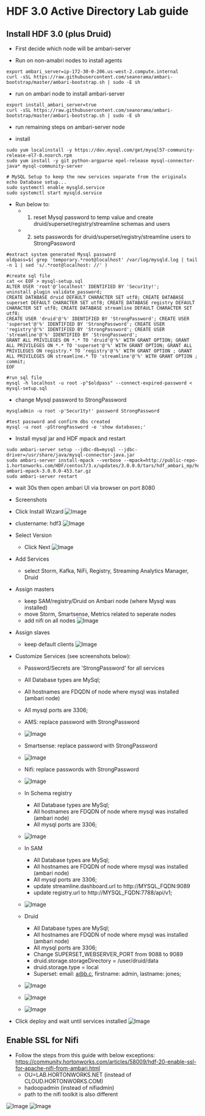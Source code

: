 # HDF 3.0 Active Directory Lab guide

## Install HDF 3.0 (plus Druid)

- First decide which node will be ambari-server

- Run on non-amabri nodes to install agents
```
export ambari_server=ip-172-30-0-206.us-west-2.compute.internal
curl -sSL https://raw.githubusercontent.com/seanorama/ambari-bootstrap/master/ambari-bootstrap.sh | sudo -E sh
```

- run on ambari node to install ambari-server
```
export install_ambari_server=true
curl -sSL https://raw.githubusercontent.com/seanorama/ambari-bootstrap/master/ambari-bootstrap.sh | sudo -E sh
```

- run remaining steps on ambari-server node

- install 
```
sudo yum localinstall -y https://dev.mysql.com/get/mysql57-community-release-el7-8.noarch.rpm
sudo yum install -y git python-argparse epel-release mysql-connector-java* mysql-community-server

# MySQL Setup to keep the new services separate from the originals
echo Database setup...
sudo systemctl enable mysqld.service
sudo systemctl start mysqld.service
```

- Run below to:
  - 1. reset Mysql password to temp value and create druid/superset/registry/streamline schemas and users
  - 2. sets passwords for druid/superset/registry/streamline users to StrongPassword
```
#extract system generated Mysql password
oldpass=$( grep 'temporary.*root@localhost' /var/log/mysqld.log | tail -n 1 | sed 's/.*root@localhost: //' )

#create sql file 
cat << EOF > mysql-setup.sql
ALTER USER 'root'@'localhost' IDENTIFIED BY 'Secur1ty!'; 
uninstall plugin validate_password;
CREATE DATABASE druid DEFAULT CHARACTER SET utf8; CREATE DATABASE superset DEFAULT CHARACTER SET utf8; CREATE DATABASE registry DEFAULT CHARACTER SET utf8; CREATE DATABASE streamline DEFAULT CHARACTER SET utf8; 
CREATE USER 'druid'@'%' IDENTIFIED BY 'StrongPassword'; CREATE USER 'superset'@'%' IDENTIFIED BY 'StrongPassword'; CREATE USER 'registry'@'%' IDENTIFIED BY 'StrongPassword'; CREATE USER 'streamline'@'%' IDENTIFIED BY 'StrongPassword'; 
GRANT ALL PRIVILEGES ON *.* TO 'druid'@'%' WITH GRANT OPTION; GRANT ALL PRIVILEGES ON *.* TO 'superset'@'%' WITH GRANT OPTION; GRANT ALL PRIVILEGES ON registry.* TO 'registry'@'%' WITH GRANT OPTION ; GRANT ALL PRIVILEGES ON streamline.* TO 'streamline'@'%' WITH GRANT OPTION ; 
commit; 
EOF

#run sql file
mysql -h localhost -u root -p"$oldpass" --connect-expired-password < mysql-setup.sql
```

- change Mysql password to StrongPassword
```
mysqladmin -u root -p'Secur1ty!' password StrongPassword

#test password and confirm dbs created
mysql -u root -pStrongPassword -e 'show databases;'

```

- Install mysql jar and HDF mpack and restart 
```
sudo ambari-server setup --jdbc-db=mysql --jdbc-driver=/usr/share/java/mysql-connector-java.jar
sudo ambari-server install-mpack --verbose --mpack=http://public-repo-1.hortonworks.com/HDF/centos7/3.x/updates/3.0.0.0/tars/hdf_ambari_mp/hdf-ambari-mpack-3.0.0.0-453.tar.gz
sudo ambari-server restart
```

- wait 30s then open ambari UI via browser on port 8080





- Screenshots
- Click Install Wizard
![Image](https://raw.githubusercontent.com/HortonworksUniversity/Security_Labs/master/screenshots/hdf3/install-step1.png)

- clustername: hdf3
![Image](https://raw.githubusercontent.com/HortonworksUniversity/Security_Labs/master/screenshots/hdf3/install-step2.png)

- Select Version
  - Click Next
![Image](https://raw.githubusercontent.com/HortonworksUniversity/Security_Labs/master/screenshots/hdf3/install-step3.png)

- Add Services
  - select Storm, Kafka, NiFi, Registry, Streaming Analytics Manager, Druid
  
- Assign masters
  - keep SAM/registry/Druid on Ambari node (where Mysql was installed)
  - move Storm, Smartsense, Metrics related to seperate nodes 
  - add nifi on all nodes
![Image](https://raw.githubusercontent.com/HortonworksUniversity/Security_Labs/master/screenshots/hdf3/install-step5.png)

- Assign slaves
  - keep default clients
![Image](https://raw.githubusercontent.com/HortonworksUniversity/Security_Labs/master/screenshots/hdf3/install-step6.png)

- Customize Services (see screenshots below): 
  - Password/Secrets are 'StrongPassword' for all services
  - All Database types are MySql; 
  - All hostnames are FDQDN of node where mysql was installed (ambari node)
  - All mysql ports are 3306; 


  - AMS: replace password with StrongPassword
  - ![Image](https://raw.githubusercontent.com/HortonworksUniversity/Security_Labs/master/screenshots/hdf3/install-step7-a.png)

  - Smartsense: replace password with StrongPassword
  - ![Image](https://raw.githubusercontent.com/HortonworksUniversity/Security_Labs/master/screenshots/hdf3/install-step7-b.png)
  
  - Nifi: replace passwords with StrongPassword  
  - ![Image](https://raw.githubusercontent.com/HortonworksUniversity/Security_Labs/master/screenshots/hdf3/install-step7-f.png)
  
  - In Schema registry
    - All Database types are MySql; 
    - All hostnames are FDQDN of node where mysql was installed (ambari node)
    - All mysql ports are 3306; 
  - ![Image](https://raw.githubusercontent.com/HortonworksUniversity/Security_Labs/master/screenshots/hdf3/install-step7-g.png)
  - In SAM
    - All Database types are MySql; 
    - All hostnames are FDQDN of node where mysql was installed (ambari node)
    - All mysql ports are 3306; 
    - update streamline.dashboard.url to http://MYSQL_FQDN:9089  
    - update registry.url to http://MYSQL_FQDN:7788/api/v1; 
  - ![Image](https://raw.githubusercontent.com/HortonworksUniversity/Security_Labs/master/screenshots/hdf3/install-step7-h.png)

  - Druid
    - All Database types are MySql; 
    - All hostnames are FDQDN of node where mysql was installed (ambari node)
    - All mysql ports are 3306;   
    - Change SUPERSET_WEBSERVER_PORT from 9088 to 9089
    - druid.storage.storageDirectory = /user/druid/data
    - druid.storage.type = local
    - Superset: email: a@b.c, firstname: admin, lastname: jones; 

  - ![Image](https://raw.githubusercontent.com/HortonworksUniversity/Security_Labs/master/screenshots/hdf3/install-step7-i.png)
  - ![Image](https://raw.githubusercontent.com/HortonworksUniversity/Security_Labs/master/screenshots/hdf3/install-step7-d.png)
  - ![Image](https://raw.githubusercontent.com/HortonworksUniversity/Security_Labs/master/screenshots/hdf3/install-step7-e.png)  

- Click deploy and wait until services installed 
![Image](https://raw.githubusercontent.com/HortonworksUniversity/Security_Labs/master/screenshots/hdf3/install-complete.png)


## Enable SSL for Nifi

- Follow the steps from this guide with below exceptions: https://community.hortonworks.com/articles/58009/hdf-20-enable-ssl-for-apache-nifi-from-ambari.html
  - OU=LAB.HORTONWORKS.NET (instead of CLOUD.HORTONWORKS.COM)
  - hadoopadmin (instead of nifiadmin)
  - path to the nifi toolkit is also different

![Image](https://raw.githubusercontent.com/HortonworksUniversity/Security_Labs/master/screenshots/hdf3/nifi-ssl-1.png)
![Image](https://raw.githubusercontent.com/HortonworksUniversity/Security_Labs/master/screenshots/hdf3/nifi-ssl-2.png)




